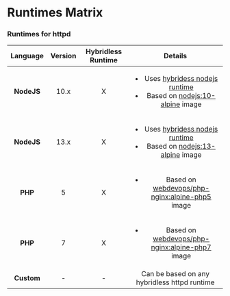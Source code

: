 # Runtimes Matrix

### Runtimes for httpd

<table>
  <thead>
    <tr>
      <th style="text-align:center"><b>Language</b>
      </th>
      <th style="text-align:center"><b>Version</b>
      </th>
      <th style="text-align:center"><b>Hybridless Runtime</b>
      </th>
      <th style="text-align:center"><b>Details</b>
      </th>
    </tr>
  </thead>
  <tbody>
    <tr>
      <td style="text-align:center"><b>NodeJS</b>
      </td>
      <td style="text-align:center">10.x</td>
      <td style="text-align:center">X</td>
      <td style="text-align:center">
        <ul>
          <li>Uses <a href="https://github.com/Hybridless/runtime-nodejs-httpd">hybridess nodejs runtime</a>
          </li>
          <li>Based on <a href="https://hub.docker.com/_/node?tab=tags&amp;page=1&amp;name=10-alpine">nodejs:10-alpine</a> image</li>
        </ul>
      </td>
    </tr>
    <tr>
      <td style="text-align:center"><b>NodeJS</b>
      </td>
      <td style="text-align:center">13.x</td>
      <td style="text-align:center">X</td>
      <td style="text-align:center">
        <p></p>
        <ul>
          <li>Uses <a href="https://github.com/Hybridless/runtime-nodejs-httpd">hybridess nodejs runtime</a>
          </li>
          <li>Based on <a href="https://hub.docker.com/_/node?tab=tags&amp;page=1&amp;name=13-alpine">nodejs:13-alpine</a> image</li>
        </ul>
      </td>
    </tr>
    <tr>
      <td style="text-align:center"><b>PHP</b>
      </td>
      <td style="text-align:center">5</td>
      <td style="text-align:center">X</td>
      <td style="text-align:center">
        <ul>
          <li>Based on <a href="https://hub.docker.com/r/webdevops/php-nginx/tags?page=1&amp;ordering=last_updated&amp;name=alpine-php5">webdevops/php-nginx:alpine-php5</a> image</li>
        </ul>
      </td>
    </tr>
    <tr>
      <td style="text-align:center"><b>PHP</b>
      </td>
      <td style="text-align:center">7</td>
      <td style="text-align:center">X</td>
      <td style="text-align:center">
        <ul>
          <li>Based on <a href="https://hub.docker.com/r/webdevops/php-nginx/tags?page=1&amp;ordering=last_updated&amp;name=alpine-php7">webdevops/php-nginx:alpine-php7</a> image</li>
        </ul>
      </td>
    </tr>
    <tr>
      <td style="text-align:center"><b>Custom</b>
      </td>
      <td style="text-align:center">-</td>
      <td style="text-align:center">-</td>
      <td style="text-align:center">Can be based on any hybridless httpd runtime</td>
    </tr>
  </tbody>
</table>



